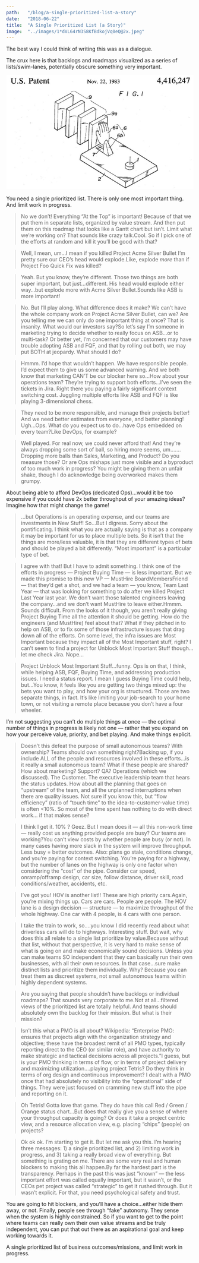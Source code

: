 ```yaml
---
path:	"/blog/a-single-prioritized-list-a-story"
date:	"2018-06-22"
title:	"A Single Prioritized List (a Story)"
image:	"../images/1*dVL64rN3S8KfBdkojVq0eQ@2x.jpeg"
---
```


The best way I could think of writing this was as a dialogue.

The crux here is that backlogs and roadmaps visualized as a series of lists/swim-lanes, potentially obscure something very important.

![](../images/1*dVL64rN3S8KfBdkojVq0eQ@2x.jpeg)

You need a single prioritized list. There is only one most important thing. And limit work in progress.


> No we don’t! Everything “At the Top” is important! Because of that we put them in separate lists, organized by value stream. And then put them on this roadmap that looks like a Gantt chart but isn’t.
> Limit what we’re working on? That sounds like crazy talk.Cool. So if I pick one of the efforts at random and kill it you’ll be good with that?


> Well, I mean, um…I mean if you killed Project Acme Silver Bullet I’m pretty sure our CEO’s head would explode.Like, explode *more* than if Project Foo Quick Fix was killed?


> Yeah. But you know, they’re different. Those two things are both super important, but just…different. His head would explode either way…but explode more with Acme Silver Bullet.Sounds like ASB is more important!


> No. But I’ll play along. What difference does it make? We can’t have the whole company work on Project Acme Silver Bullet, can we? Are you telling me we can only do one important thing at once? That is insanity. What would our investors say?So let’s say I’m someone in marketing trying to decide whether to really focus on ASB…or to multi-task? Or better yet, I’m concerned that our customers may have trouble adopting ASB and FQF, and that by rolling out both, we may put BOTH at jeopardy. What should I do?


> Hmmm. I’d hope that wouldn’t happen. We have responsible people. I’d expect them to give us some advanced warning. And we both know that marketing CAN’T be our blocker here so…How about your operations team? They’re trying to support both efforts…I’ve seen the tickets in Jira. Right there you paying a fairly significant context switching cost. Juggling multiple efforts like ASB and FQF is like playing 3-dimensional chess.


> They need to be more responsible, and manage their projects better! And we need better estimates from everyone, and better planning! Ugh…Ops. What do you expect us to do…have Ops embedded on every team?Like DevOps, for example?


> Well played. For real now, we could never afford that! And they’re always dropping some sort of ball, so hiring more seems, um….…Dropping more balls than Sales, Marketing, and Product? Do you measure those? Or are Ops mishaps just more visible and a byproduct of too much work in progress? You might be giving them an unfair shake, though I do acknowledge being overworked makes them grumpy.

About being able to afford DevOps (dedicated Ops)…would it be too expensive if you could have 2x better throughput of your amazing ideas? Imagine how that might change the game!


> …but Operations is an operating expense, and our teams are investments in New Stuff! So…But I digress. Sorry about the pontificating. I think what you are actually saying is that as a company it may be important for us to place multiple bets. So it isn’t that the things are more/less valuable, it is that they are different types of bets and should be played a bit differently. “Most important” is a particular type of bet.


> I agree with that! But I have to admit something.
> I think one of the efforts in progress — Project Buying Time — is less important. But we made this promise to this new VP — MustHire BoardMembersFriend — that they’d get a shot, and we had a team — you know, Team Last Year — that was looking for something to do after we killed Project Last Year last year. We don’t want those talented engineers leaving the company…and we don’t want MustHire to leave either.Hmmm. Sounds difficult. From the looks of it though, you aren’t really giving Project Buying Time all the attention it should be getting. How do the engineers (and MustHire) feel about that? What if they pitched in to help on ASB, or to fix some of those infrastructure issues that drag down all of the efforts. On some level, the infra issues are Most Important because they impact all of the Most Important stuff, right? I can’t seem to find a project for Unblock Most Important Stuff though…let me check Jira. Nope…


> Project Unblock Most Important Stuff…funny.
> Ops is on that, I think, while helping ASB, FQF, Buying Time, and addressing production issues. I need a status report.
> I mean I guess Buying Time could help, but…You know, it feels like you are getting two things mixed up: the bets you want to play, and how your org is structured. Those are two separate things, in fact. It’s like limiting your job-search to your home town, or not visiting a remote place because you don’t have a four wheeler.

I’m not suggesting you can’t do multiple things at once — the optimal number of things in progress is likely not one — rather that you expand on how your perceive value, priority, and bet playing. And make things explicit.


> Doesn’t this defeat the purpose of small autonomous teams? With ownership? Teams should own something right?Backing up, if you include ALL of the people and resources involved in these efforts…is it really a small autonomous team? What if these people are shared? How about marketing? Support? QA? Operations (which we discussed). The Customer. The executive leadership team that hears the status updates. How about all the planning that goes on “upstream” of the team, and all the unplanned interruptions when there are quality issues. Not sure if you know this, but “flow efficiency” (ratio of “touch time” to the idea-to-customer-value time) is often <10%. So most of the time spent has nothing to do with direct work… if that makes sense?


> I think I get it. 10% ? Geez. But I mean does it — all this non-work time — really cost us anything provided people are busy? Our teams are working?You can’t view costs by whether people are busy (or not). In many cases having more slack in the system will improve throughput. Less busy = better outcomes. Also: plans go stale, conditions change, and you’re paying for context switching. You’re paying for a highway, but the number of lanes on the highway is only one factor when considering the “cost” of the pipe. Consider car speed, onramp/offramp design, car size, follow distance, driver skill, road conditions/weather, accidents, etc.


> I’ve got you! HOV is another list!! These are high priority cars.Again, you’re mixing things up. Cars are cars. People are people. The HOV lane is a design decision — structure — to maximize throughput of the whole highway. One car with 4 people, is 4 cars with one person.


> I take the train to work, so….you know I did recently read about what driverless cars will do to highways. Interesting stuff. But wait, why does this all relate to a single list prioritize by value.Because without that list, without that perspective, it is very hard to make sense of what is going on and make economically sound decisions. Unless you can make teams SO independent that they can basically run their own businesses, with all their own resources. In that case…sure make distinct lists and prioritize them individually. Why? Because you can treat them as discreet systems, not small autonomous teams within highly dependent systems.


> Are you saying that people shouldn’t have backlogs or individual roadmaps? That sounds very corporate to me.Not at all…filtered views of the prioritized list are totally helpful. And teams should absolutely own the backlog for their mission. But what is their mission?


> Isn’t this what a PMO is all about? Wikipedia:
> “Enterprise PMO: ensures that projects align with the organization strategy and objective; these have the broadest remit of all PMO types, typically reporting direct to the CEO (or similar role), and have authority to make strategic and tactical decisions across all projects.”I guess, but is your PMO thinking in terms of flow, or in terms of project delivery and maximizing utilization….playing project Tetris? Do they think in terms of org design and continuous improvement? I dealt with a PMO once that had absolutely no visibility into the “operational” side of things. They were just focused on cramming new stuff into the pipe and reporting on it.


> Oh Tetris! Gotta love that game.
> They do have this call Red / Green / Orange status chart…But does that really give you a sense of where your throughput capacity is going? Or does it take a project centric view, and a resource allocation view, e.g. placing “chips” (people) on projects?


> Ok ok ok. I’m starting to get it. But let me ask you this. I’m hearing three messages: 1) a single prioritized list, and 2) limiting work in progress, and 3) taking a really broad view of everything. But something is grating on me. There are some very real and human blockers to making this all happen.By far the hardest part is the transparency. Perhaps in the past this was just “known” — the less important effort was called equally important, but it wasn’t, or the CEOs pet project was called “strategic” to get it rushed through. But it wasn’t explicit. For that, you need psychological safety and trust.

You are going to hit blockers, and you’ll have a choice…either hide them away, or not. Finally, people see through “fake” autonomy. They sense when the system is highly constrained. So if you want to get to the point where teams can really own their own value streams and be truly independent, you can put that out there as an aspirational goal and keep working towards it.

A single prioritized list of business outcomes/missions, and limit work in progress.


